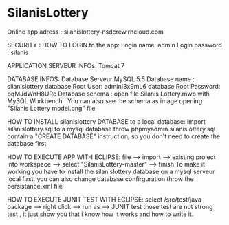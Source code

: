 # SilanisLottery

Online app adress : 
silanislottery-nsdcrew.rhcloud.com

SECURITY : 
HOW TO LOGIN to the app:
Login name: admin
Login password : silanis

APPLICATION SERVEUR INFOs:
Tomcat 7

DATABASE INFOS:
Database Serveur MySQL 5.5
Database name : silanislottery
database Root User: adminI3x9mL6
database Root Password: pqMJdWnH8URc
Database schema : open file Silanis Lottery.mwb with MySQL Workbench . 
You can also see the schema as image opening "Silanis Lottery model.png" file

HOW TO INSTALL silanislottery DATABASE to a local database:
import silanislottery.sql to a mysql database throw phpmyadmin
silanislottery.sql contain a "CREATE DATABASE" instruction, so you don't need to create the database first

HOW TO EXECUTE APP WITH ECLIPSE:
file --> import --> existing project into workspace --> select "SilanisLottery-master" --> finish
To make it working you have to install the silanislottery database on a mysql serveur local first.
you can also change database confirguration throw the persistance.xml file

HOW TO EXECUTE JUNIT TEST WITH ECLIPSE:
select /src/test/java package --> right click --> run as --> JUNIT test
those test are not strong test , it just show you that i know how it works and how to write it.

